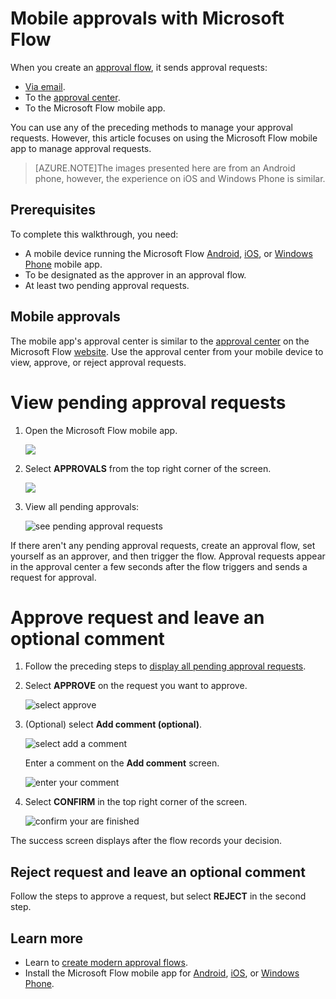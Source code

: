 <properties
    pageTitle="Use mobile devices to approve requests | Microsoft Flow"
    description="Use mobile devices to approve requests created in Microsoft Flow"
    services=""
    suite="flow"
    documentationCenter="na"
    authors="msftman"
    manager="anneta"
    editor=""
    tags=""/>

<tags
    ms.service="flow"
    ms.devlang="na"
    ms.topic="article"
    ms.tgt_pltfrm="na"
    ms.workload="na"
    ms.date="06/10/2017"
    ms.author="deonhe"/>

# Mobile approvals with Microsoft Flow

When you create an [approval flow](./modern-approvals.md), it sends approval requests:

- [Via email](./modern-approvals.md/#from-email).
- To the [approval center](./modern-approvals.md/#from-the-approvals-center).
- To the Microsoft Flow mobile app.

You can use any of the preceding methods to manage your approval requests. However, this article focuses on using the Microsoft Flow mobile app to manage approval requests.

>[AZURE.NOTE]The images presented here are from an Android phone, however, the experience on iOS and Windows Phone is similar.

## Prerequisites

To complete this walkthrough, you need:

- A mobile device running the Microsoft Flow [Android](https://aka.ms/flowmobiledocsandroid), [iOS](https://aka.ms/flowmobiledocsios), or [Windows Phone](https://aka.ms/flowmobilewindows) mobile app.
- To be designated as the approver in an approval flow.
- At least two pending approval requests.

## Mobile approvals

The mobile app's approval center is similar to the [approval center](https://flow.microsoft.com/manage/approvals/received) on the Microsoft Flow [website](https://flow.microsoft.com). Use the approval center from your mobile device to view, approve, or reject approval requests.

# View pending approval requests

1. Open the Microsoft Flow mobile app.

    ![](./media/mobile-approvals/open-app.png)

1. Select **APPROVALS** from the top right corner of the screen.

    ![](./media/mobile-approvals/select-approvals.png)

1. View all pending approvals:

   ![see pending approval requests](./media/mobile-approvals/show-pending-approval-requests.png)

If there aren't any pending approval requests, create an approval flow, set yourself as an approver, and then trigger the flow. Approval requests appear in the approval center a few seconds after the flow triggers and sends a request for approval.

# Approve request and leave an optional comment

1. Follow the preceding steps to [display all pending approval requests](./mobile-approvals.md/#View-pending-approval-requests).

1. Select **APPROVE** on the request you want to approve.

    ![select approve](./media/mobile-approvals/select-approve.png)

1. (Optional) select **Add comment (optional)**.

    ![select add a comment](./media/mobile-approvals/select-add-comment.png)

    Enter a comment on the **Add comment** screen.

    ![enter your comment](./media/mobile-approvals/enter-comment-for-approval.png)

1. Select **CONFIRM** in the top right corner of the screen.

    ![confirm your are finished](./media/mobile-approvals/tap-confirm-button.png)

The success screen displays after the flow records your decision.

## Reject request and leave an optional comment

Follow the steps to approve a request, but select **REJECT** in the second step.

## Learn more

- Learn to [create modern approval flows](./modern-approvals.md).
- Install the Microsoft Flow mobile app for [Android](https://aka.ms/flowmobiledocsandroid), [iOS](https://aka.ms/flowmobiledocsios), or [Windows Phone](https://aka.ms/flowmobilewindows).
